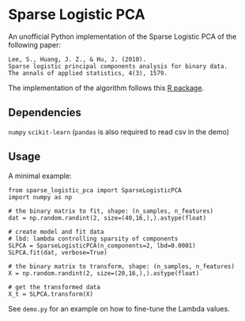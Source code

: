
# Sparse Logistic PCA
An unofficial Python implementation of the Sparse Logistic PCA of the following paper:
```
Lee, S., Huang, J. Z., & Hu, J. (2010). 
Sparse logistic principal components analysis for binary data. 
The annals of applied statistics, 4(3), 1579.
```
The implementation of the algorithm follows this [R package](https://github.com/andland/SparseLogisticPCA). 

## Dependencies
`numpy` `scikit-learn` (`pandas` is also required to read csv in the demo)

## Usage
A minimal example:
```
from sparse_logistic_pca import SparseLogisticPCA
import numpy as np

# the binary matrix to fit, shape: (n_samples, n_features)
dat = np.random.randint(2, size=(40,16,),).astype(float)  

# create model and fit data
# lbd: lambda controlling sparsity of components
SLPCA = SparseLogisticPCA(n_components=2, lbd=0.0001)  
SLPCA.fit(dat, verbose=True)  

# the binary matrix to transform, shape: (n_samples, n_features)
X = np.random.randint(2, size=(20,16,),).astype(float)  

# get the transformed data
X_t = SLPCA.transform(X)  
```
See `demo.py` for an example on how to fine-tune the Lambda values. 
